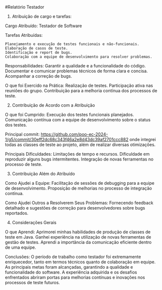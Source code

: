#Relatório Testador
1. Atribuição de cargo e tarefas:

Cargo Atribuído: Testador de Software

Tarefas Atribuídas:

    Planejamento e execução de testes funcionais e não-funcionais.
    Elaboração de casos de teste.
    Identificação e report de bugs.
    Colaboração com a equipe de desenvolvimento para resolver problemas.

Responsabilidades:
    Garantir a qualidade e a funcionalidade do código.
    Documentar e comunicar problemas técnicos de forma clara e concisa.
    Acompanhar a correção de bugs.

O que foi Exercido na Prática:
    Realização de testes.
    Participação ativa nas reuniões do grupo.
    Contribuição para a melhoria contínua dos processos de teste.

2. Contribuição de Acordo com a Atribuição

O que foi Cumprido:
    Execução dos testes funcionais planejados.
    Comunicação contínua com a equipe de desenvolvimento sobre o status dos testes.

Principal commit:
    https://github.com/poo-ec-2024-1/g5/commit/30eff2dc68c343f46a2e8d43dc39af2701ccc882 onde integrei todas as classes de teste ao projeto, além de realizar diversas otimizações.

Principais Dificuldades:
    Limitações de tempo e recursos.
    Dificuldade em reproduzir alguns bugs intermitentes.
    Integração de novas ferramentas no processo de teste.

3. Contribuição Além do Atribuído

Como Ajudei a Equipe:
    Facilitação de sessões de debugging para a equipe de desenvolvimento.
    Proposição de melhorias no processo de integração contínua.

Como Ajudei Outros a Resolverem Seus Problemas:
    Fornecendo feedback detalhado e sugestões de correção para desenvolvedores sobre bugs reportados.

4. Considerações Gerais

O que Aprendi:
    Aprimorei minhas habilidades de produção de classes de teste em Java.
    Ganhei experiência na utilização de novas ferramentas de gestão de testes.
    Aprendi a importância da comunicação eficiente dentro de uma equipe.

Conclusões:
O período de trabalho como testador foi extremamente enriquecedor, tanto em termos técnicos quanto de colaboração em equipe. As principais metas foram alcançadas, garantindo a qualidade e funcionalidade do software. A experiência adquirida e os desafios enfrentados abriram portas para melhorias contínuas e inovações nos processos de teste futuros.
